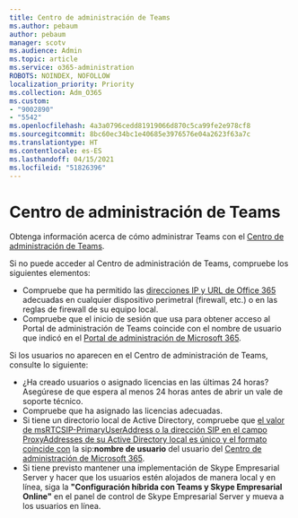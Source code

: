 ```yaml
---
title: Centro de administración de Teams
ms.author: pebaum
author: pebaum
manager: scotv
ms.audience: Admin
ms.topic: article
ms.service: o365-administration
ROBOTS: NOINDEX, NOFOLLOW
localization_priority: Priority
ms.collection: Adm_O365
ms.custom:
- "9002890"
- "5542"
ms.openlocfilehash: 4a3a0796cedd81919066d870c5ca99fe2e978cf8
ms.sourcegitcommit: 8bc60ec34bc1e40685e3976576e04a2623f63a7c
ms.translationtype: HT
ms.contentlocale: es-ES
ms.lasthandoff: 04/15/2021
ms.locfileid: "51826396"
---
```

# <a name="teams-admin-center"></a>Centro de administración de Teams

Obtenga información acerca de cómo administrar Teams con el [Centro de administración de Teams](https://docs.microsoft.com/microsoftteams/manage-teams-skypeforbusiness-admin-center).

Si no puede acceder al Centro de administración de Teams, compruebe los siguientes elementos:

- Compruebe que ha permitido las [direcciones IP y URL de Office 365](https://docs.microsoft.com/Office365/Enterprise/office-365-ip-web-service) adecuadas en cualquier dispositivo perimetral (firewall, etc.) o en las reglas de firewall de su equipo local.
- Compruebe que el inicio de sesión que usa para obtener acceso al Portal de administración de Teams coincide con el nombre de usuario que indicó en el [Portal de administración de Microsoft 365](https://admin.microsoft.com/Adminportal/Home?source=applauncher#/users).

Si los usuarios no aparecen en el Centro de administración de Teams, consulte lo siguiente:

- ¿Ha creado usuarios o asignado licencias en las últimas 24 horas? Asegúrese de que espera al menos 24 horas antes de abrir un vale de soporte técnico.
- Compruebe que ha asignado las licencias adecuadas.
- Si tiene un directorio local de Active Directory, compruebe que [el valor de msRTCSIP-PrimaryUserAddress o la dirección SIP en el campo ProxyAddresses de su Active Directory local es único y el formato coincide con](https://docs.microsoft.com/skypeforbusiness/troubleshoot/online-configuration/msrtcsip-primaryuseraddress-proxyaddaddress) la sip:**nombre de usuario** del usuario del [Centro de administración de Microsoft 365](https://admin.microsoft.com/Adminportal/Home?source=applauncher#/users).
- Si tiene previsto mantener una implementación de Skype Empresarial Server y hacer que los usuarios estén alojados de manera local y en línea, siga la **"Configuración híbrida con Teams y Skype Empresarial Online"** en el panel de control de Skype Empresarial Server y mueva a los usuarios en línea.
